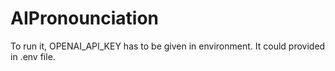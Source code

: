 # AIPronounciation

To run it, OPENAI_API_KEY has to be given in environment. It could provided in .env file.
